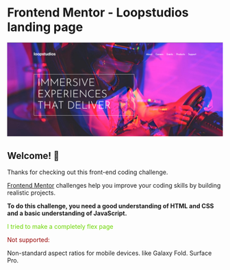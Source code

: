 # Frontend Mentor - Loopstudios landing page

![Preview](./Screenshot.jpg)

## Welcome! 👋

Thanks for checking out this front-end coding challenge.

[Frontend Mentor](https://www.frontendmentor.io) challenges help you improve your coding skills by building realistic projects.

**To do this challenge, you need a good understanding of HTML and CSS and a basic understanding of JavaScript.**

<font color="#6BD600">I tried to make a completely flex page</font>

<font color="#990404">Not supported:</font>

Non-standard aspect ratios for mobile devices. like Galaxy Fold.
Surface Pro.
